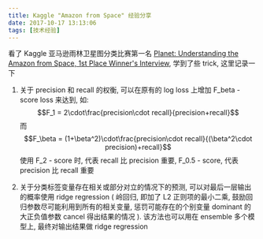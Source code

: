```yaml
---
title: Kaggle "Amazon from Space" 经验分享
date: 2017-10-17 13:13:06
tags: [技术经验]
---
```

看了 Kaggle 亚马逊雨林卫星图分类比赛第一名 [Planet: Understanding the Amazon from Space, 1st Place Winner's Interview](http://blog.kaggle.com/2017/10/17/planet-understanding-the-amazon-from-space-1st-place-winners-interview/), 学到了些 trick, 这里记录一下  
1. 关于 precision 和 recall 的权衡, 可以在原有的 log loss 上增加 F_beta - score loss 来达到, 如:
$$F_1 = 2\cdot\frac{precision\cdot recall}{precision+recall}$$
而
$$F_\beta = (1+\beta^2)\cdot\frac{precision\cdot recall}{(\beta^2\cdot precision)+recall}$$
使用 F_2 - score 时, 代表 recall 比 precision 重要, F_0.5 - score, 代表 precision 比 recall 重要  

2. 关于分类标签变量存在相关或部分对立的情况下的预测, 可以对最后一层输出的概率使用 ridge regression ( 岭回归, 即加了 L2 正则项的最小二乘, 鼓励回归参数尽可能利用到所有的相关变量, 惩罚可能存在的个别变量 dominant 的大正负值参数 cancel 得出结果的情况 ). 该方法也可以用在 ensemble 多个模型上, 最终对输出结果做 ridge regression





